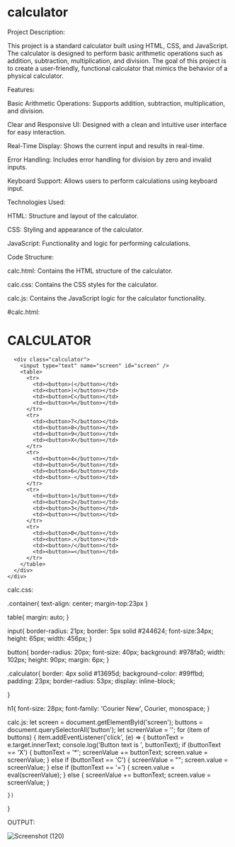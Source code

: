 # calculator

Project Description:

This project is a standard calculator built using HTML, CSS, and JavaScript. The calculator is designed to perform basic arithmetic operations such as addition, subtraction, multiplication, and division. The goal of this project is to create a user-friendly, functional calculator that mimics the behavior of a physical calculator.

Features:

Basic Arithmetic Operations: Supports addition, subtraction, multiplication, and division.

Clear and Responsive UI: Designed with a clean and intuitive user interface for easy interaction.

Real-Time Display: Shows the current input and results in real-time.

Error Handling: Includes error handling for division by zero and invalid inputs.

Keyboard Support: Allows users to perform calculations using keyboard input.

Technologies Used:

HTML: Structure and layout of the calculator.

CSS: Styling and appearance of the calculator.

JavaScript: Functionality and logic for performing calculations.

Code Structure:

calc.html: Contains the HTML structure of the calculator.

calc.css: Contains the CSS styles for the calculator.

calc.js: Contains the JavaScript logic for the calculator functionality.

#calc.html:

<!DOCTYPE html>
<html lang="en">
  <head>
    <meta charset="UTF-8" />
    <meta name="viewport" content="width=device-width, initial-scale=1.0" />
    <meta http-equiv="X-UA-Compatible" content="ie=edge" />
    <link rel="stylesheet" href="calc.css" />
    <title>Calculator</title>
  </head>

  <body>
    <div class="container">
      <h1>CALCULATOR</h1>

      <div class="calculator">
        <input type="text" name="screen" id="screen" />
        <table>
          <tr>
            <td><button>(</button></td>
            <td><button>)</button></td>
            <td><button>C</button></td>
            <td><button>%</button></td>
          </tr>
          <tr>
            <td><button>7</button></td>
            <td><button>8</button></td>
            <td><button>9</button></td>
            <td><button>X</button></td>
          </tr>
          <tr>
            <td><button>4</button></td>
            <td><button>5</button></td>
            <td><button>6</button></td>
            <td><button>-</button></td>
          </tr>
          <tr>
            <td><button>1</button></td>
            <td><button>2</button></td>
            <td><button>3</button></td>
            <td><button>+</button></td>
          </tr>
          <tr>
            <td><button>0</button></td>
            <td><button>.</button></td>
            <td><button>/</button></td>
            <td><button>=</button></td>
          </tr>
        </table>
      </div>
    </div>
  </body>
  <script src="calc.js"></script>
</html>


calc.css:

.container{
    text-align: center;
    margin-top:23px
}

table{
    margin: auto;
}

input{
    border-radius: 21px;
    border: 5px solid #244624;
    font-size:34px;
    height: 65px;
    width: 456px;
}

button{
    border-radius: 20px;
    font-size: 40px;
    background: #978fa0;
    width: 102px;
    height: 90px;
    margin: 6px;
}

.calculator{ 
    border: 4px solid #13695d;
    background-color: #99ffbd;
    padding: 23px;
    border-radius: 53px;
    display: inline-block;
    
}

h1{
    font-size: 28px;
    font-family: 'Courier New', Courier, monospace;
}

calc.js:
let screen = document.getElementById('screen');
buttons = document.querySelectorAll('button');
let screenValue = '';
for (item of buttons) {
    item.addEventListener('click', (e) => {
        buttonText = e.target.innerText;
        console.log('Button text is ', buttonText);
        if (buttonText == 'X') {
            buttonText = '*';
            screenValue += buttonText;
            screen.value = screenValue;
        }
        else if (buttonText == 'C') {
            screenValue = "";
            screen.value = screenValue;
        }
        else if (buttonText == '=') {
            screen.value = eval(screenValue);
        }
        else {
            screenValue += buttonText;
            screen.value = screenValue;
        }

    })
}


OUTPUT:

![Screenshot (120)](https://github.com/gokulapriya632202/calculator/assets/119560302/a3f10627-03d6-48bc-99a3-e1afd4c1b832)

